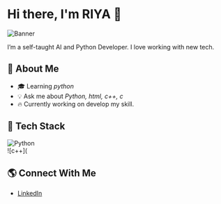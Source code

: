 # Hi there, I'm RIYA 👋  

![Banner](your-banner-image-url)

I’m a self-taught AI and Python Developer. I love working with new tech.

## 📌 About Me  
- 🎓 Learning *python*  
- 💡 Ask me about *Python, html, c++, c*  
- 🔥 Currently working on develop my skill.  

## 🚀 Tech Stack  
![Python](https://img.shields.io/badge/Python-blue?style=for-the-badge&logo=python)  
![c++](  

## 🌎 Connect With Me  
- [LinkedIn](your-linkedin-url)   


